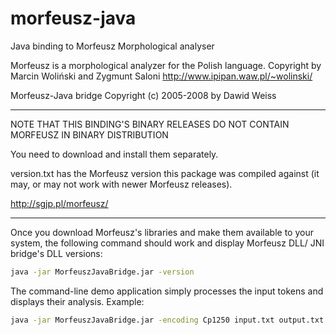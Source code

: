 morfeusz-java
=============

Java binding to Morfeusz Morphological analyser

Morfeusz is a morphological analyzer for the Polish language.
Copyright by Marcin Woliński and Zygmunt Saloni
http://www.ipipan.waw.pl/~wolinski/

Morfeusz-Java bridge Copyright (c) 2005-2008 by Dawid Weiss

***
 NOTE THAT THIS BINDING'S BINARY RELEASES DO NOT CONTAIN
            MORFEUSZ IN BINARY DISTRIBUTION

You need to download and install them separately.

version.txt has the Morfeusz version this package was
compiled against (it may, or may not work with newer
Morfeusz releases).

http://sgjp.pl/morfeusz/
***

Once you download Morfeusz's libraries and make them available
to your system, the following command should work and display
Morfeusz DLL/ JNI bridge's DLL versions:

```bash
java -jar MorfeuszJavaBridge.jar -version
```

The command-line demo application simply processes the input
tokens and displays their analysis. Example:

```bash
java -jar MorfeuszJavaBridge.jar -encoding Cp1250 input.txt output.txt  
```